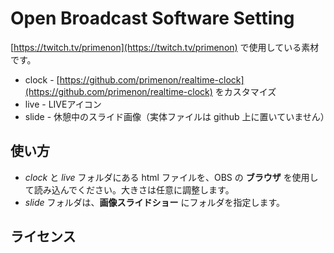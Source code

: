 # Open Broadcast Software Setting

[https://twitch.tv/primenon](https://twitch.tv/primenon) で使用している素材です。

* clock - [https://github.com/primenon/realtime-clock](https://github.com/primenon/realtime-clock) をカスタマイズ
* live - LIVEアイコン
* slide - 休憩中のスライド画像（実体ファイルは github 上に置いていません）

## 使い方

* *clock* と *live* フォルダにある html ファイルを、OBS の __ブラウザ__ を使用して読み込んでください。大きさは任意に調整します。
* *slide* フォルダは、__画像スライドショー__ にフォルダを指定します。

## ライセンス

